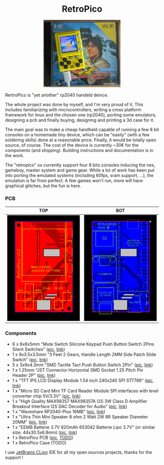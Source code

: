 <h1 align="center">RetroPico</h1>

<p align=center>
  <img src="https://github.com/retropico-dev/retropico/raw/dev/docs/pics/retropico-pic-01.jpg" width="50%" height="50%" alt="RetroPico !">
</p>

RertroPico is "yet another" rp2040 handeld deivce.

The whole project was done by myself, and I'm very proud of it. This includes familiarizing with microcontrollers, writing a cross platform framework for linux and the chosen one (rp2040), porting some emulators, designing a pcb and finally buying, designing and printing a 3d case for it.

The main goal was to make a cheap handheld capable of running a few 8 bit consoles on a homemade tiny device, which can be "easily" (with a few soldering skills) done at a reasonable price. Finally, it would be totally open source, of course. The cost of the device is currently ~30€ for the components (and shipping). Building instructions and documentation is in the work.

The "retropico" os currently support four 8 bits consoles inducing the nes, gameboy, master system and game gear. While a lot of work has been put into porting the emulated systems (including 60fps, sram support, ...), the emulation is far from perfect. A few games won't run, more will have graphical glitches, but the fun is here.

### PCB

TOP | BOT
:--:|:--:
![](docs/pics/PCB_RetroPico-top-v1.2_2024-11-10.svg) | ![](docs/pics/PCB_RetroPico-bottom-v1.2_2024-11-10.svg)

### Components
- 6 x 6x6x5mm "Mute Switch Silicone Keypad Push Button Switch 2Pins Silent Switches" ([pic](docs/pics/components/2p-tactile-switch-6x6x5mm.jpg), [link](https://aliexpress.com/item/4000678658427.html))
- 1 x 9x3.5x3.5mm "3 Feet 2 Gears, Handle Length 2MM Side Patch Slide Switch" ([pic](docs/pics/components/toggle-switch-9x3.5x3.5mm.jpg), [link](https://aliexpress.com/item/1005001393065450.html))
- 5 x 3x6x4.3mm "SMD Tactile Tact Push Button Switch 2Pin" ([pic](docs/pics/components/tactile-push-button-3x6x4.3mm.jpg), [link](https://aliexpress.com/item/1005006195658674.html))
- 1 x 1.25mm "JST Connector Horizontal SMD Socket 1.25 Pitch Pin Header 2P" ([pic](docs/pics/components/jst-1.25mm.jpg), [link](https://aliexpress.com/item/4000691147583.html))
- 1 x "TFT IPS LCD Display Module 1.54 inch 240x240 SPI ST7789" ([pic](docs/pics/components/1.54-tft-ips.jpg), [link](https://aliexpress.com/item/1005004688575288.html))
- 1 x "Micro SD Card Mini TF Card Reader Module SPI interfaces with level converter chip 5V/3.3V" ([pic](docs/pics/components/sd-module.jpg), [link](https://aliexpress.com/item/1865616455.html))
- 1 x "High Quality MAX98357 MAX98357A I2S 3W Class D Amplifier Breakout Interface I2S DAC Decoder for Audio" ([pic](docs/pics/components/max98357a.jpg), [link](https://aliexpress.com/item/33043664469.html))
- 1 x "Waveshare RP2040-Plus 16MB" ([pic](docs/pics/components/waveshare-rp2040-plus.jpg), [link](https://aliexpress.com/item/1005007298252311.html))
- 1 x "Ultra Thin Mini Speaker 8 ohm 2 Watt 2W 8R Speaker Diameter 20MM" ([pic](docs/pics/components/hp-2w8r-20mm.jpg), [link](https://aliexpress.com/item/1005005376301547.html))
- 1 x "EEMB Batterie 3.7V 820mAh 653042 Batterie Lipo 3.7V" (or similar size: 44x30.5x6.8mm) ([pic](docs/pics/components/820mah-lipo.jpg), [link](https://www.amazon.com/dp/B08HJ53Q3Cl))
- 1 x RetroPico PCB ([pic](docs/pics/components/retropico-pcb-v1.1.jpg), [TODO](TODO))
- 1 x RetroPico Case (TODO)

I use [JetBrains CLion](https://www.jetbrains.com/clion/) IDE for all my open sources projects, thanks for the support !
